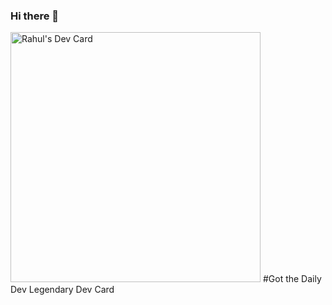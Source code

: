 ### Hi there 👋

<!--
**rahulbabu7/rahulbabu7** is a ✨ _special_ ✨ repository because its `README.md` (this file) appears on your GitHub profile.


Here are some ideas to get you started:

- 🔭 I’m currently working on ...
- 🌱 I’m currently learning ...
- 👯 I’m looking to collaborate on ...
- 🤔 I’m looking for help with ...
- 💬 Ask me about ...
- 📫 How to reach me: ...
- 😄 Pronouns: ...
- ⚡ Fun fact: ...
-->
<a href="https://app.daily.dev/ronoboy7"><img src="https://api.daily.dev/devcards/bfc65a3517004cb782abaee2d5ba5a09.png?r=is1" width="400" alt="Rahul's Dev Card"/></a>
#Got the Daily Dev Legendary Dev Card

